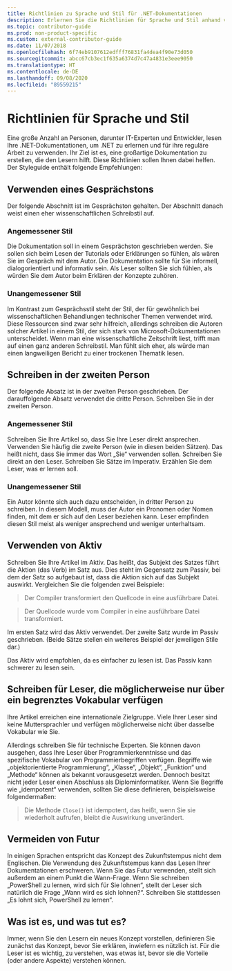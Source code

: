 ```yaml
---
title: Richtlinien zu Sprache und Stil für .NET-Dokumentationen
description: Erlernen Sie die Richtlinien für Sprache und Stil anhand von Beispielen im Vergleich zu Beispielen, die sich nicht an die Richtlinien halten.
ms.topic: contributor-guide
ms.prod: non-product-specific
ms.custom: external-contributor-guide
ms.date: 11/07/2018
ms.openlocfilehash: 6f74eb9107612edfff76831fa4dea4f90e73d050
ms.sourcegitcommit: abcc67cb3ec1f635a6374d7c47a4831e3eee9050
ms.translationtype: HT
ms.contentlocale: de-DE
ms.lasthandoff: 09/08/2020
ms.locfileid: "89559215"
---
```

# <a name="voice-and-tone-guidelines"></a>Richtlinien für Sprache und Stil

Eine große Anzahl an Personen, darunter IT-Experten und Entwickler, lesen Ihre .NET-Dokumentationen, um .NET zu erlernen und für ihre reguläre Arbeit zu verwenden. Ihr Ziel ist es, eine großartige Dokumentation zu erstellen, die den Lesern hilft. Diese Richtlinien sollen Ihnen dabei helfen. Der Styleguide enthält folgende Empfehlungen:

## <a name="use-a-conversational-tone"></a>Verwenden eines Gesprächstons

Der folgende Abschnitt ist im Gesprächston gehalten. Der Abschnitt danach weist einen eher wissenschaftlichen Schreibstil auf.

### <a name="appropriate-style"></a>Angemessener Stil

Die Dokumentation soll in einem Gesprächston geschrieben werden. Sie sollen sich beim Lesen der Tutorials oder Erklärungen so fühlen, als wären Sie im Gespräch mit dem Autor. Die Dokumentation sollte für Sie informell, dialogorientiert und informativ sein. Als Leser sollten Sie sich fühlen, als würden Sie dem Autor beim Erklären der Konzepte zuhören.

### <a name="inappropriate-style"></a>Unangemessener Stil

Im Kontrast zum Gesprächsstil steht der Stil, der für gewöhnlich bei wissenschaftlichen Behandlungen technischer Themen verwendet wird. Diese Ressourcen sind zwar sehr hilfreich, allerdings schreiben die Autoren solcher Artikel in einem Stil, der sich stark von Microsoft-Dokumentationen unterscheidet. Wenn man eine wissenschaftliche Zeitschrift liest, trifft man auf einen ganz anderen Schreibstil. Man fühlt sich eher, als würde man einen langweiligen Bericht zu einer trockenen Thematik lesen.  

## <a name="write-in-second-person"></a>Schreiben in der zweiten Person

Der folgende Absatz ist in der zweiten Person geschrieben. Der darauffolgende Absatz verwendet die dritte Person. Schreiben Sie in der zweiten Person.

### <a name="appropriate-style"></a>Angemessener Stil

Schreiben Sie Ihre Artikel so, dass Sie Ihre Leser direkt ansprechen. Verwenden Sie häufig die zweite Person (wie in diesen beiden Sätzen). Das heißt nicht, dass Sie immer das Wort „Sie“ verwenden sollen. Schreiben Sie direkt an den Leser. Schreiben Sie Sätze im Imperativ. Erzählen Sie dem Leser, was er lernen soll.

### <a name="inappropriate-style"></a>Unangemessener Stil

Ein Autor könnte sich auch dazu entscheiden, in dritter Person zu schreiben. In diesem Modell, muss der Autor ein Pronomen oder Nomen finden, mit dem er sich auf den Leser beziehen kann. Leser empfinden diesen Stil meist als weniger ansprechend und weniger unterhaltsam.

## <a name="use-active-voice"></a>Verwenden von Aktiv

Schreiben Sie Ihre Artikel im Aktiv. Das heißt, das Subjekt des Satzes führt die Aktion (das Verb) im Satz aus. Dies steht im Gegensatz zum Passiv, bei dem der Satz so aufgebaut ist, dass die Aktion sich auf das Subjekt auswirkt. Vergleichen Sie die folgenden zwei Beispiele:

>Der Compiler transformiert den Quellcode in eine ausführbare Datei.

>Der Quellcode wurde vom Compiler in eine ausführbare Datei transformiert.

Im ersten Satz wird das Aktiv verwendet. Der zweite Satz wurde im Passiv geschrieben. (Beide Sätze stellen ein weiteres Beispiel der jeweiligen Stile dar.)

Das Aktiv wird empfohlen, da es einfacher zu lesen ist. Das Passiv kann schwerer zu lesen sein.

## <a name="write-for-readers-who-may-have-a-limited-vocabulary"></a>Schreiben für Leser, die möglicherweise nur über ein begrenztes Vokabular verfügen

Ihre Artikel erreichen eine internationale Zielgruppe. Viele Ihrer Leser sind keine Muttersprachler und verfügen möglicherweise nicht über dasselbe Vokabular wie Sie.

Allerdings schreiben Sie für technische Experten. Sie können davon ausgehen, dass Ihre Leser über Programmierkenntnisse und das spezifische Vokabular von Programmierbegriffen verfügen. Begriffe wie „objektorientierte Programmierung“, „Klasse“, „Objekt“, „Funktion“ und „Methode“ können als bekannt vorausgesetzt werden. Dennoch besitzt nicht jeder Leser einen Abschluss als Diplominformatiker. Wenn Sie Begriffe wie „idempotent“ verwenden, sollten Sie diese definieren, beispielsweise folgendermaßen:

> Die Methode `Close()` ist idempotent, das heißt, wenn Sie sie wiederholt aufrufen, bleibt die Auswirkung unverändert.

## <a name="avoid-future-tense"></a>Vermeiden von Futur

In einigen Sprachen entspricht das Konzept des Zukunftstempus nicht dem Englischen. Die Verwendung des Zukunftstempus kann das Lesen Ihrer Dokumentationen erschweren. Wenn Sie das Futur verwenden, stellt sich außerdem an einem Punkt die Wann-Frage. Wenn Sie schreiben „PowerShell zu lernen, wird sich für Sie lohnen“, stellt der Leser sich natürlich die Frage „Wann wird es sich lohnen?“. Schreiben Sie stattdessen „Es lohnt sich, PowerShell zu lernen“.

## <a name="what-is-it---so-what"></a>Was ist es, und was tut es?

Immer, wenn Sie den Lesern ein neues Konzept vorstellen, definieren Sie zunächst das Konzept, bevor Sie erklären, inwiefern es nützlich ist. Für die Leser ist es wichtig, zu verstehen, was etwas ist, bevor sie die Vorteile (oder andere Aspekte) verstehen können.
